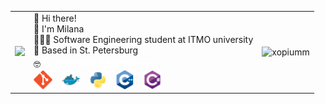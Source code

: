<table>
  <tr>
    <td>
      <img src="https://i.giphy.com/media/v1.Y2lkPTc5MGI3NjExaTNvd3MydnNsNnI1MnV1a212a2FheW92YmJ6b2ZuZ2tzNm0ydTI2NCZlcD12MV9pbnRlcm5hbF9naWZfYnlfaWQmY3Q9Zw/F4yYBKoUue9UhB9tDM/giphy.gif" width="180"/>
    </td>
    <td>
      👋 Hi there!<br>
      🌸 I'm Milana<br>
      👩🏽‍💻 Software Engineering student at ITMO university<br>
      📍 Based in St. Petersburg<br>
      🤓 <span style="color: #fff; font-size: 20px;">Currently learning:</span><br>
      <img src="https://github.com/devicons/devicon/blob/v2.16.0/icons/git/git-original.svg" width="30" style="margin-right: 10px;" />
      <img src="https://github.com/devicons/devicon/blob/v2.16.0/icons/docker/docker-original.svg" width="30" style="margin-right: 10px;" />
      <img src="https://github.com/devicons/devicon/blob/v2.16.0/icons/python/python-original.svg" width="30" style="margin-right: 10px;" />
      <img src="https://github.com/devicons/devicon/blob/v2.16.0/icons/cplusplus/cplusplus-original.svg" width="30" style="margin-right: 10px;" />
      <img src="https://github.com/devicons/devicon/blob/v2.16.0/icons/csharp/csharp-original.svg" width="30" style="margin-right: 10px;" />
    </td>
    <td>
      <p><img src="https://github-readme-stats.vercel.app/api/top-langs?username=xopiumm&theme=dracula&show_icons=true&locale=en&layout=compact" alt="xopiumm" /></p>
    </td>
  </tr>
</table>
